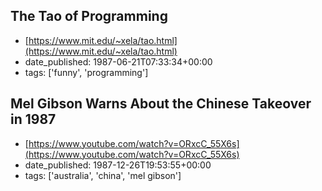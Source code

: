  ## The Tao of Programming
 - [https://www.mit.edu/~xela/tao.html](https://www.mit.edu/~xela/tao.html)
 - date_published: 1987-06-21T07:33:34+00:00
 - tags: ['funny', 'programming']

 ## Mel Gibson Warns About the Chinese Takeover in 1987
 - [https://www.youtube.com/watch?v=ORxcC_55X6s](https://www.youtube.com/watch?v=ORxcC_55X6s)
 - date_published: 1987-12-26T19:53:55+00:00
 - tags: ['australia', 'china', 'mel gibson']

